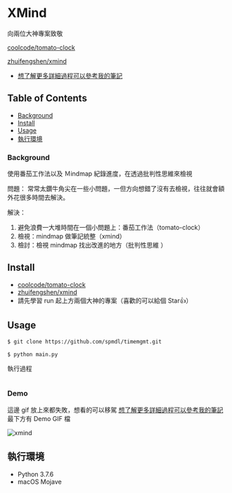 # XMind

向兩位大神專案致敬

[coolcode/tomato-clock](https://github.com/coolcode/tomato-clock)

[zhuifengshen/xmind](https://github.com/zhuifengshen/xmind)

* [想了解更多詳細過程可以參考我的筆記](https://medium.com/@cbb104002/side-project-tomato-clock-xmind-d5c2ddf14e9b?source=friends_link&sk=107d0970b1a8f8748983d0cd50a2bbc1)

## Table of Contents

- [Background](#background)
- [Install](#install)
- [Usage](#usage)
- [執行環境](#執行環境)

### Background

使用番茄工作法以及 Ｍindmap 紀錄進度，在透過批判性思維來檢視

問題：
常常太鑽牛角尖在一些小問題，一但方向想錯了沒有去檢視，往往就會額外花很多時間去解決。

解決：
1. 避免浪費一大堆時間在一個小問題上：番茄工作法（tomato-clock）
2. 檢視：mindmap 做筆記統整（xmind）
3. 檢討：檢視 mindmap 找出改進的地方（批判性思維 ）

## Install
* [coolcode/tomato-clock](https://github.com/coolcode/tomato-clock)
* [zhuifengshen/xmind](https://github.com/zhuifengshen/xmind)
* 請先學習 run 起上方兩個大神的專案（喜歡的可以給個 Star👍）

## Usage

```bash
$ git clone https://github.com/spmdl/timemgmt.git
```

```bash
$ python main.py
```

執行過程
```bash

```

### Demo

這邊 gif 放上來都失敗，想看的可以移駕 [想了解更多詳細過程可以參考我的筆記](https://medium.com/@cbb104002/side-project-tomato-clock-xmind-d5c2ddf14e9b?source=friends_link&sk=107d0970b1a8f8748983d0cd50a2bbc1)
最下方有 Demo GIF 檔


![xmind](https://imgur.com/ZMfGDNA.png)

## 執行環境

* Python 3.7.6
* macOS Mojave


